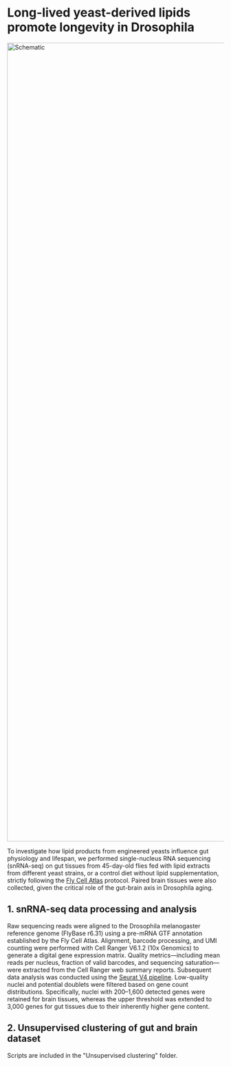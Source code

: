 # Long-lived yeast-derived lipids promote longevity in Drosophila

<img width="1857" alt="Schematic" src="https://github.com/user-attachments/assets/debb5ca8-ab86-4c2e-9a35-36b8ca2f2f75" />

To investigate how lipid products from engineered yeasts influence gut physiology and lifespan, we performed single-nucleus RNA sequencing (snRNA-seq) on gut tissues from 45-day-old flies fed with lipid extracts from different yeast strains, or a control diet without lipid supplementation, strictly following the [Fly Cell Atlas](https://flycellatlas.org/) protocol. Paired brain tissues were also collected, given the critical role of the gut-brain axis in Drosophila aging.

## 1. snRNA-seq data processing and analysis

Raw sequencing reads were aligned to the Drosophila melanogaster reference genome (FlyBase r6.31) using a pre-mRNA GTF annotation established by the Fly Cell Atlas. Alignment, barcode processing, and UMI counting were performed with Cell Ranger V6.1.2 (10x Genomics) to generate a digital gene expression matrix. Quality metrics—including mean reads per nucleus, fraction of valid barcodes, and sequencing saturation—were extracted from the Cell Ranger web summary reports. Subsequent data analysis was conducted using the [Seurat V4 pipeline](https://satijalab.org/seurat/articles/get_started.html). Low-quality nuclei and potential doublets were filtered based on gene count distributions. Specifically, nuclei with 200–1,600 detected genes were retained for brain tissues, whereas the upper threshold was extended to 3,000 genes for gut tissues due to their inherently higher gene content.

## 2. Unsupervised clustering of gut and brain dataset
Scripts are included in the "Unsupervised clustering" folder.



